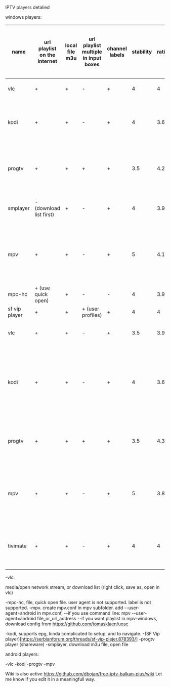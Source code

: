 IPTV players detalied

windows players:

|name|url playlist on the internet|local file m3u|url playlist multiple in input boxes|channel labels|stability|rating|os|support user agent|epg in general|free|pro|con|note|multple epg in general|single epg url embedded inside m3u file wiht x-tvg url|multiple epg embedded inside m3u file x-tvg url, separated by ","|epg in additional input box|epg in multiple additional input box| 
|--|--|--|--|--|--|--|--|--|--|--|--|--|--|--|--|--|--|--|
|vlc|+|+|-|+|4|4|windows|+|-|+|it supports labels|does not support epg||-|||||
|kodi|+|+|-|+|4|3.6|windows|+|+|+|supports epg, although single source only|complicated to set up and navigate, single epg source only (minor con)||-|+|-|+ (but not both url in m3u and additional box)|-|
|progtv|+|+|+|+|3.5|4.2|windows|+|+|shareware, recording omitted from free version|multiple epg boxes sources and from m3u supported|||+|-|-|+|+|
|smplayer|- (download list first)|+|-|+|4|3.9|windows|+|-|+|easy navigation in playlist using arrows|cannot open url with m3u|||||||
|mpv|+|+|-|+|5|4.1|windows|+|-|+|rock stable, can record stream|you have to download additional plugins to display list on windows, does not support epg|||||||
|mpc-hc|+ (use quick open)|+|-|-|4|3.9|windows|-|-|+|fast|no user agemt, labels, epg|||||||
|sf vip player|+|+|+ (user profiles)|+|4|4|windows|+|-|+|multiple users|no epg support|||||||
|vlc|+|+|-|+|3.5|3.9|android|+|-|+|it supports labels|low stability, sometimes hangs||-|||||
|kodi|+|+|-|+|4|3.6|android|+|+|+|supports epg, although single source only|complicated to set up and navigate, single epg source only (minor con), forced landscape, paste does not work||-|+|-|+ (but not both url in m3u and additional box)|-|
|progtv|+|+|+|+|3.5|4.35|android|+|+|shareware, recording omitted from free version|multiple epg boxes sources and from m3u supported|great navigation for tv||+|-|-|+|+|
|mpv|+|+|-|+|5|3.8|android|+|-|+|very stable|does not support epg, you have to open playlist manually each startup|hold on arrow to the right to see the playlist||||||
|tivimate|+|+|-|+|4|4|android|+|+|shareware, limitation: singe playlist url and single epg inputbox|shows epg|forced landscape mode||-|+|-|+|-|



-vlc: 

media/open network stream, or download list (right click, save as, open in vlc)



-mpc-hc, file, quick open file. user agent is not supported. label is not supported.
-mpv. create mpv.conf in mpv subfolder. add --user-agent=android in mpv.conf,
--if you use command line: mpv --user-agent=android file_or_url_address
--if you want playlist in mpv-windows, download config from https://github.com/tomasklaen/uosc

-kodi, supports epg, kinda complicated to setup, and to navigate.
-(SF Vip player)[https://serbianforum.org/threads/sf-vip-plejer.878393/]
-progtv player (shareware)
-smplayer, download m3u file, open file

android players:

-vlc
-kodi
-progtv
-mpv

Wiki is also active https://github.com/dbojan/free-iptv-balkan-plus/wiki
Let me know if you edit it in a meaningfull way.
